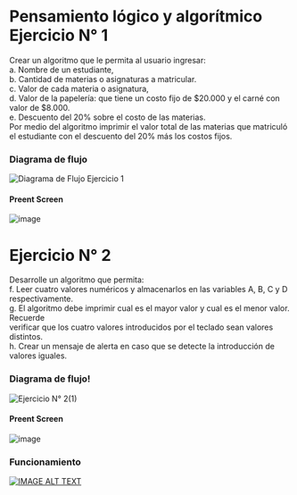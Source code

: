 # Pensamiento lógico y algorítmico Ejercicio N° 1

Crear un algoritmo que le permita al usuario ingresar:<br>
a. Nombre de un estudiante,<br>
b. Cantidad de materias o asignaturas a matricular.<br>
c. Valor de cada materia o asignatura,<br>
d. Valor de la papelería: que tiene un costo fijo de $20.000 y el carné con valor de $8.000.<br>
e. Descuento del 20% sobre el costo de las materias.<br>
Por medio del algoritmo imprimir el valor total de las materias que matriculó el estudiante con el descuento del 20% más los costos fijos.<br>

### Diagrama de flujo
![Diagrama de Flujo Ejercicio 1](https://user-images.githubusercontent.com/16197568/175173021-b32e08e7-10b6-4136-9d6c-3a7ff7e579b6.jpeg)


#### Preent Screen
![image](https://user-images.githubusercontent.com/16197568/175128013-9c8c64c5-3e55-47e7-ba45-f22715a88fd6.png)


# Ejercicio N° 2

Desarrolle un algoritmo que permita:<br>
f. Leer cuatro valores numéricos y almacenarlos en las variables A, B, C y D respectivamente.<br>
g. El algoritmo debe imprimir cual es el mayor valor y cual es el menor valor. Recuerde<br>
verificar que los cuatro valores introducidos por el teclado sean valores distintos.<br>
h. Crear un mensaje de alerta en caso que se detecte la introducción de valores iguales.<br>

### Diagrama de flujo!
![Ejercicio N° 2(1)](https://user-images.githubusercontent.com/16197568/175113271-425572d8-656d-43ab-a5d6-517ba5f33e1e.jpeg)

#### Preent Screen
![image](https://user-images.githubusercontent.com/16197568/175127663-4ed1145d-0273-4cc0-bde2-127aa4787632.png)

### Funcionamiento
[![IMAGE ALT TEXT](http://img.youtube.com/vi/K-bibaTuZXA/0.jpg)](http://www.youtube.com/watch?v=K-bibaTuZXA "Video Title")
